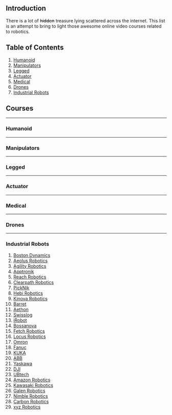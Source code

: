 

Introduction
------------

There is a lot of ~~hidden~~ treasure lying scattered across the internet. This list is an attempt to bring to light those awesome online video courses related to robotics.

Table of Contents
-----------------

1. [Humanoid]()
2. [Manipulators]()
3. [Legged]()
3. [Actuator]()
5. [Medical]()
6. [Drones]()
7. [Industrial Robots]()


Courses
-------

--------
### Humanoid

--------
### Manipulators

--------
### Legged

--------
### Actuator

--------
### Medical

--------
### Drones

--------
### Industrial Robots











1. [Boston Dynamics](https://www.bostondynamics.com/)
2. [Aeolus Robotics](https://aeolusbot.com/)
3. [Agility Robotics](http://www.agilityrobotics.com/)
4. [Apptronik](https://apptronik.com/)
5. [Reach Robotics](https://reachrobotics.com/)
6. [Clearpath Robotics](https://clearpathrobotics.com/)
7. [PickNik](https://picknik.ai/)
8. [Hebi Robotics](https://www.hebirobotics.com/)
9. [Kinova Robotics](https://www.kinovarobotics.com/en)
10. [Barret](https://www.barrett.com/)
11. [Aethon](https://aethon.com/)
12. [Swisslog](https://www.swisslog.com/)
13. [iRobot](https://irobot.in/)
14. [Bossanova](https://www.bossanova.com/)
15. [Fetch Robotics](https://fetchrobotics.com/)
16. [Locus Robotics](https://www.locusrobotics.com/)
17. [Omron](https://robotics.omron.com/home/?region=us)
18. [Fanuc](https://www.fanuc.com/)
19. [KUKA](https://www.kuka.com/en-in)
20. [ABB](https://new.abb.com/)
21. [Yaskawa](https://www.yaskawa.com/)
22. [DJI](https://www.dji.com/)
23. [UBtech](https://ubtrobot.com/)
24. [Amazon Robotics](https://www.amazonrobotics.com/)
25. [Kawasaki Robotics](https://robotics.kawasaki.com/en1/index.html?language_id=4)
26. [Galen Robotics](http://www.galenrobotics.com/)
27. [Nimble Robotics](https://nimble.ai/)
28. [Carbon Robotics](https://carbon.ai/)
29. [xyz Robotics](https://www.xyzrobotics.ai/)

